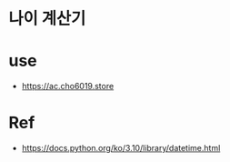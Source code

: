 # 나이 계산기


# use
- https://ac.cho6019.store

# Ref
- https://docs.python.org/ko/3.10/library/datetime.html

